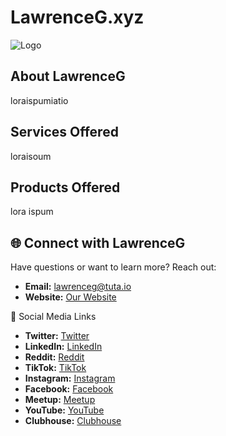 # LawrenceG.xyz

![Logo](https://pasteimg.com/images/Logo.png)   <!-- Optional: Add your logo -->

## About LawrenceG
loraispumiatio

## Services Offered
loraisoum
 
## Products Offered
lora ispum


## 🌐 Connect with LawrenceG
Have questions or want to learn more? Reach out:

- **Email:** lawrenceg@tuta.io
- **Website:** [Our Website](https://trustworthytech.ca)

📱 Social Media Links

- **Twitter:** [Twitter](https://x.com/trustworthytech)
- **LinkedIn:** [LinkedIn](https://www.linkedin.com/trustworthytech)
- **Reddit:** [Reddit](https://www.reddit.com/trustworthytech)
- **TikTok:** [TikTok](https://tiktok.com/trustworthytech)
- **Instagram:** [Instagram](https://instagram.com/trustworthytech)
- **Facebook:** [Facebook](https://facebook.com/trustworthytech)
- **Meetup:** [Meetup](https://meetup.com/trustworthytech)
- **YouTube:** [YouTube](https://youtube.com/trustworthytech)
- **Clubhouse:** [Clubhouse](https://clubhouse.com/trustworthytech)
